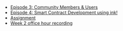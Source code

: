 - [Episode 3: Community Members & Users](./ep03.md)
- [Episode 4: Smart Contract Development using ink!](./ep04.md)
- [Assignment](./assignment.md)
- [Week 2 office hour recording](https://youtu.be/wk1TuUW77FI)
